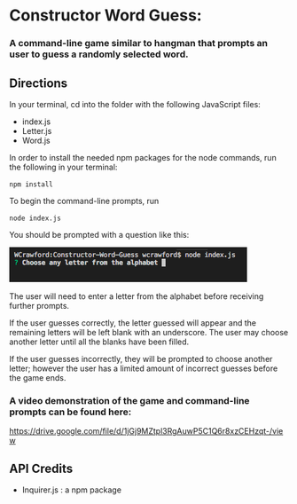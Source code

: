 # Constructor Word Guess:
### A command-line game similar to hangman that prompts an user to guess a randomly selected word. 

## Directions
In your terminal, cd into the folder with the following JavaScript files:
* index.js
* Letter.js
* Word.js 

In order to install the needed npm packages for the node commands, run the following in your terminal:
```
npm install
```
To begin the command-line prompts, run
```
node index.js
```
You should be prompted with a question like this:

![node prompt](/node-prompt.png)


The user will need to enter a letter from the alphabet before receiving further prompts.

If the user guesses correctly, the letter guessed will appear and the remaining letters will be left blank with an underscore.  The user may choose another letter until all the blanks have been filled.

If the user guesses incorrectly, they will be prompted to choose another letter; however the user has a limited amount of incorrect guesses before the game ends.

### A video demonstration of the game and command-line prompts can be found here:
https://drive.google.com/file/d/1jGj9MZtpl3RgAuwP5C1Q6r8xzCEHzqt-/view

## API Credits
* Inquirer.js : a npm package

